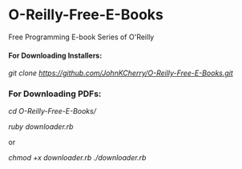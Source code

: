 # O-Reilly-Free-E-Books
Free Programming E-book Series of O'Reilly

#### For Downloading Installers:

_git clone https://github.com/JohnKCherry/O-Reilly-Free-E-Books.git_

### For Downloading PDFs:

_cd O-Reilly-Free-E-Books/_

_ruby downloader.rb_

or

_chmod +x downloader.rb_
_./downloader.rb_
